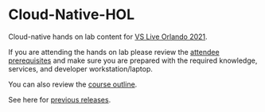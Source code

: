 # Cloud-Native-HOL

Cloud-native hands on lab content for [VS Live Orlando 2021](https://live360events.com/Events/Orlando-2021/Sessions/Monday/CCLM01-HandsOn-Learn-to-Build-and-Run-CloudNative-NET-Code.aspx).

If you are attending the hands on lab please review the [attendee prerequisites](https://github.com/rockfordlhotka/Cloud-Native-HOL/blob/main/docs/prerequisites.md) and make sure you are prepared with the required knowledge, services, and developer workstation/laptop.

You can also review the [course outline](docs/class_outline.md).

See here for [previous releases](https://github.com/rockfordlhotka/Cloud-Native-HOL/releases).
